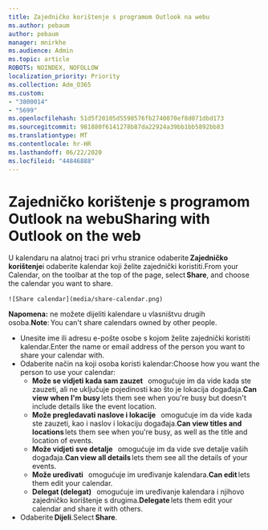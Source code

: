 ```yaml
---
title: Zajedničko korištenje s programom Outlook na webu
ms.author: pebaum
author: pebaum
manager: mnirkhe
ms.audience: Admin
ms.topic: article
ROBOTS: NOINDEX, NOFOLLOW
localization_priority: Priority
ms.collection: Adm_O365
ms.custom:
- "3800014"
- "5699"
ms.openlocfilehash: 51d5f20105d5598576fb2740070ef8d071dbd173
ms.sourcegitcommit: 981880f6141278b87da22924a39bb1bb5892bb83
ms.translationtype: MT
ms.contentlocale: hr-HR
ms.lasthandoff: 06/22/2020
ms.locfileid: "44846888"
---
```

# <a name="sharing-with-outlook-on-the-web"></a><span data-ttu-id="9e666-102">Zajedničko korištenje s programom Outlook na webu</span><span class="sxs-lookup"><span data-stu-id="9e666-102">Sharing with Outlook on the web</span></span>

<span data-ttu-id="9e666-103">U kalendaru na alatnoj traci pri vrhu stranice odaberite **Zajedničko korištenje**i odaberite kalendar koji želite zajednički koristiti.</span><span class="sxs-lookup"><span data-stu-id="9e666-103">From your Calendar, on the toolbar at the top of the page, select **Share**, and choose the calendar you want to share.</span></span>

    ![Share calendar](media/share-calendar.png)

<span data-ttu-id="9e666-104">**Napomena:** ne možete dijeliti kalendare u vlasništvu drugih osoba.</span><span class="sxs-lookup"><span data-stu-id="9e666-104">**Note**: You can't share calendars owned by other people.</span></span>

- <span data-ttu-id="9e666-105">Unesite ime ili adresu e-pošte osobe s kojom želite zajednički koristiti kalendar.</span><span class="sxs-lookup"><span data-stu-id="9e666-105">Enter the name or email address of the person you want to share your calendar with.</span></span>
- <span data-ttu-id="9e666-106">Odaberite način na koji osoba koristi kalendar:</span><span class="sxs-lookup"><span data-stu-id="9e666-106">Choose how you want the person to use your calendar:</span></span>
    - <span data-ttu-id="9e666-107">**Može se vidjeti kada sam zauzet**   omogućuje im da vide kada ste zauzeti, ali ne uključuje pojedinosti kao što je lokacija događaja.</span><span class="sxs-lookup"><span data-stu-id="9e666-107">**Can view when I'm busy** lets them see when you're busy but doesn't include details like the event location.</span></span>
    - <span data-ttu-id="9e666-108">**Može pregledavati naslove i lokacije**   omogućuje im da vide kada ste zauzeti, kao i naslov i lokaciju događaja.</span><span class="sxs-lookup"><span data-stu-id="9e666-108">**Can view titles and locations** lets them see when you're busy, as well as the title and location of events.</span></span>
    - <span data-ttu-id="9e666-109">**Može vidjeti sve detalje**   omogućuje im da vide sve detalje vaših događaja.</span><span class="sxs-lookup"><span data-stu-id="9e666-109">**Can view all details** lets them see all the details of your events.</span></span>
    - <span data-ttu-id="9e666-110">**Može uređivati**   omogućuje im uređivanje kalendara.</span><span class="sxs-lookup"><span data-stu-id="9e666-110">**Can edit** lets them edit your calendar.</span></span>
    - <span data-ttu-id="9e666-111">**Delegat (delegat)**   omogućuje im uređivanje kalendara i njihovo zajedničko korištenje s drugima.</span><span class="sxs-lookup"><span data-stu-id="9e666-111">**Delegate** lets them edit your calendar and share it with others.</span></span>
- <span data-ttu-id="9e666-112">Odaberite **Dijeli**.</span><span class="sxs-lookup"><span data-stu-id="9e666-112">Select **Share**.</span></span>

